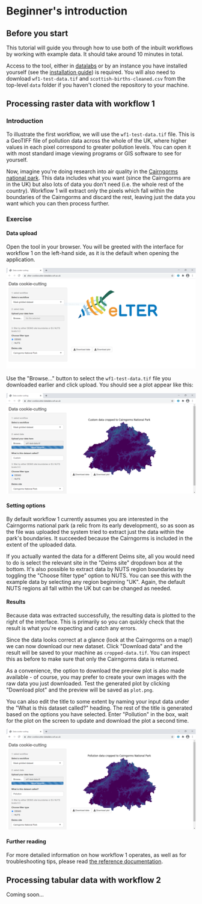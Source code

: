 # Beginner's introduction
## Before you start
This tutorial will guide you through how to use both of the inbuilt workflows by working with example data.
It should take around 10 minutes in total.

Access to the tool, either in [datalabs](https://datalab.datalabs.ceh.ac.uk/) or by an instance you have installed yourself (see the [installation guide](documentation/howto/install.md)) is required.
You will also need to download `wf1-test-data.tif` and `scottish-births-cleaned.csv` from the top-level `data` folder if you haven't cloned the repository to your machine.

## Processing raster data with workflow 1
### Introduction
To illustrate the first workflow, we will use the `wf1-test-data.tif` file.
This is a GeoTIFF file of pollution data across the whole of the UK, where higher values in each pixel correspond to greater pollution levels.
You can open it with most standard image viewing programs or GIS software to see for yourself.

Now, imagine you're doing research into air quality in the [Cairngorms national park](https://deims.org/1b94503d-285c-4028-a3db-bc78e31dea07).
This data includes what you want (since the Cairngorms are in the UK) but also lots of data you don't need (i.e. the whole rest of the country).
Workflow 1 will extract only the pixels which fall within the boundaries of the Cairngorms and discard the rest, leaving just the data you want which you can then process further.

### Exercise
#### Data upload
Open the tool in your browser.
You will be greeted with the interface for workflow 1 on the left-hand side, as it is the default when opening the application.

![Screenshot of app when first opened](../wf1-1.png)

Use the "Browse..." button to select the `wf1-test-data.tif` file you downloaded earlier and click upload.
You should see a plot appear like this:

![Screenshot of app previewing cropped raster data](../wf1-2.png)

#### Setting options
By default workflow 1 currently assumes you are interested in the Cairngorms national park (a relic from its early development), so as soon as the file was uploaded the system tried to extract just the data within the park's boundaries.
It succeeded because the Cairngorms is included in the extent of the uploaded data.

If you actually wanted the data for a different Deims site, all you would need to do is select the relevant site in the "Deims site" dropdown box at the bottom.
It's also possible to extract data by NUTS region boundaries by toggling the "Choose filter type" option to NUTS.
You can see this with the example data by selecting any region beginning "UK".
Again, the default NUTS regions all fall within the UK but can be changed as needed.

#### Results
Because data was extracted successfully, the resulting data is plotted to the right of the interface.
This is primarily so you can quickly check that the result is what you're expecting and catch any errors.

Since the data looks correct at a glance (look at the Cairngorms on a map!) we can now download our new dataset.
Click "Download data" and the result will be saved to your machine as `cropped-data.tif`.
You can inspect this as before to make sure that only the Cairngorms data is returned.

As a convenience, the option to download the preview plot is also made available - of course, you may prefer to create your own images with the raw data you just downloaded.
Test the generated plot by clicking "Download plot" and the preview will be saved as `plot.png`.

You can also edit the title to some extent by naming your input data under the "What is this dataset called?" heading.
The rest of the title is generated based on the options you have selected.
Enter "Pollution" in the box, wait for the plot on the screen to update and download the plot a second time.

![Screenshot of app displaying updated plot title](../wf1-3.png)

#### Further reading
For more detailed information on how workflow 1 operates, as well as for troubleshooting tips, please read [the reference documentation](../reference/wf1.md).

## Processing tabular data with workflow 2
Coming soon...

